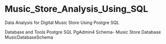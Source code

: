 # Music_Store_Analysis_Using_SQL
Data Analysis for Digital Music Store Using Postgre SQL






Database and Tools
Postgre SQL
PgAdmin4
Schema- Music Store Database
MusicDatabaseSchema
